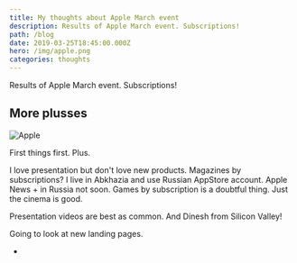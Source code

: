 ```yaml
---
title: My thoughts about Apple March event
description: Results of Apple March event. Subscriptions!
path: /blog
date: 2019-03-25T18:45:00.000Z
hero: /img/apple.png
categories: thoughts
---
```

Results of Apple March event. Subscriptions!

## More plusses

![Apple](/img/tim.jpg "Apple")

First things first. Plus.

I love presentation but don't love new products. Magazines by subscriptions? I live in Abkhazia and use Russian AppStore account. Apple News + in Russia not soon. Games by subscription is a doubtful thing. Just the cinema is good.

Presentation videos are best as common. And Dinesh from Silicon Valley!

Going to look at new landing pages.

+
